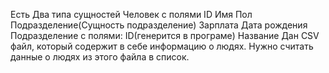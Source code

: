 Есть Два типа сущностей
Человек с полями
    ID
    Имя
    Пол
    Подразделение(Сущность подразделение)
    Зарплата
    Дата рождения
Подразделение с полями:
    ID(генерится в програме)
    Название
Дан CSV файл, который содержит в себе информацию о людях.
Нужно считать данные о людях из этого файла в список.
